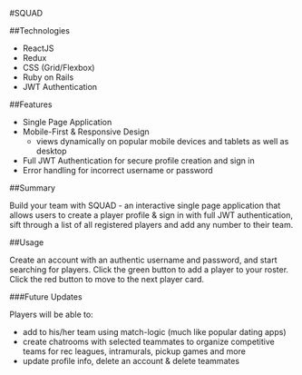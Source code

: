 #SQUAD

##Technologies

- ReactJS
- Redux
- CSS (Grid/Flexbox)
- Ruby on Rails
- JWT Authentication

##Features

- Single Page Application
- Mobile-First & Responsive Design
  - views dynamically on popular mobile devices and tablets as well as desktop
- Full JWT Authentication for secure profile creation and sign in
- Error handling for incorrect username or password

##Summary

Build your team with SQUAD - an interactive single page application that allows users to create a player profile & sign in with full JWT authentication, sift through a list of all registered players and add any number to their team.

##Usage

Create an account with an authentic username and password, and start searching for players. Click the green button to add a player to your roster. Click the red button to move to the next player card.

###Future Updates

Players will be able to:
- add to his/her team using match-logic (much like popular dating apps)
- create chatrooms with selected teammates to organize competitive teams for rec leagues, intramurals, pickup games and more
- update profile info, delete an account & delete teammates
